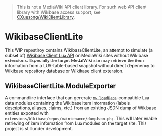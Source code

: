 >   This is not a MediaWiki API client library. For such web API client library with Wikibase access support, see [CXuesong/WikiClientLibrary](https://github.com/CXuesong/WikiClientLibrary).

# WikibaseClientLite

This WIP repostiroy contains WikibaseClientLite, an attempt to simulate (a subset of) [Wikibase Client Lua API](https://www.mediawiki.org/wiki/Extension:Wikibase_Client/Lua) on MediaWiki sites without Wikibase extensions. Especially the target MedaiWiki site may retrieve the item information from a LUA-table-based snapshot without direct depenency to Wikibase repository database or Wikibase client extension.

## WikibaseClientLite.ModuleExporter

A commandline interface that can generate [`mw.loadData`](https://www.mediawiki.org/wiki/Extension:Scribunto/Lua_reference_manual#mw.loadData)-compatible Lua data modules containing the Wikibase item information (labels, descriptions, aliases, claims, etc.) from an existing JSON dump of Wikibase entities exported with `extensions/Wikibase/repos/maintenance/dumpJson.php`. This will later enable retrieving of item information from Lua modules on the target site. This project is still under development.